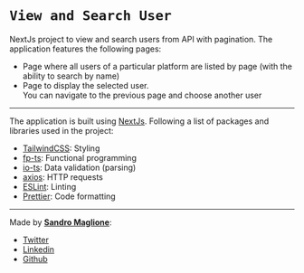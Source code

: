 # `View and Search User`

NextJs project to view and search users from API with pagination. The application features the following pages:

- Page where all users of a particular platform are listed by page (with the ability to search by name)
- Page to display the selected user. You can navigate to the previous page and choose another user

---

The application is built using [NextJs](https://nextjs.org/). Following a list of packages and libraries used in the project:

- [TailwindCSS](https://tailwindcss.com/): Styling
- [fp-ts](https://gcanti.github.io/fp-ts/): Functional programming
- [io-ts](https://gcanti.github.io/io-ts/): Data validation (parsing)
- [axios](https://axios-http.com/): HTTP requests
- [ESLint](https://eslint.org/): Linting
- [Prettier](https://prettier.io/): Code formatting

---

Made by [**Sandro Maglione**](https://github.com/SandroMaglione):

- [Twitter](https://twitter.com/SandroMaglione)
- [Linkedin](https://www.linkedin.com/in/sandro-maglione97/)
- [Github](https://github.com/SandroMaglione)
